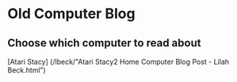 # Old Computer Blog
## Choose which computer to read about

[Atari Stacy] (/lbeck/"Atari Stacy2 Home Computer Blog Post - Lilah Beck.html")
